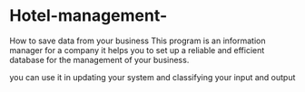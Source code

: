 # Hotel-management-
How to save data from your business This program is an information manager for a company it helps
you to set up a reliable and efficient database for the management of your business.

you can use it in updating your system and classifying your input and output
